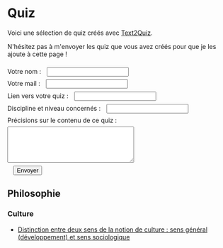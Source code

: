 # Quiz

Voici une sélection de quiz créés avec [Text2Quiz](https://text2quiz.vercel.app/).

N'hésitez pas à m'envoyer les quiz que vous avez créés pour que je les ajoute à cette page !

<form action="https://api.staticforms.xyz/submit" method="post">
	<input type="hidden" name="accessKey" value="f261cf48-214e-49b4-9749-d7d3e97ea456"> <!-- Required -->
	<label>Votre nom :<input type="text" name="name"></label><br>
	<label>Votre mail :<input type="text" name="email"></label><br>
	<label>Lien vers votre quiz :<input type="text" name="$Link"></label><br>
	<label>Discipline et niveau concernés :<input type="text" name="$Discipline_et_niveau"></label><br>
	<label>Précisions sur le contenu de ce quiz :<br>
	<textarea name="message" rows="5" cols="33"></textarea></label><br>
	<!-- If we receive data in this field submission will be ignored -->
	<input type="hidden" name="redirectTo" value="https://eyssette.github.io/quiz/">
	<input type="text" name="honeypot" style="display: none;"> <!-- Optional -->
	<input type="submit" value="Envoyer" />
</form>

<style>
	input {margin-left:1em; margin-top:0.5em!important}
	label:nth-of-type(5) {display: inline-block; margin-top:0.5em}
	textarea {margin-top:0.5em}
</style>

## Philosophie

### Culture

- [Distinction entre deux sens de la notion de culture : sens général (développement) et sens sociologique](https://text2quiz.vercel.app/#Etiquettes%20%7C%7C%20La%20culture%20au%20sens%20g%C3%A9n%C3%A9ral,%20comme%20processus%20de%20d%C3%A9veloppement%7CLa%20culture%20au%20sens%20sociologique%20%7C%7C%20%7B_Exemples_%20:%20l'agriculture,%20la%20pu%C3%A9riculture,%20le%20culturisme,%20la%20culture%20g%C3%A9n%C3%A9rale%7CUne%20activit%C3%A9%20qui%20consiste%20%C3%A0%20cultiver%20quelque%20chose%20(en%20prendre%20soin,%20l'am%C3%A9liorer)%7CDimension%20_verticale_%20(d%C3%A9passement)%7C_Arrachement_%20vers%20une%20finalit%C3%A9%20sup%C3%A9rieure%7CConstitue%20une%20forme%20d'%C3%A9volution%20qui%20se%20distingue%20de%20l'%C3%A9volution%20naturelle%7D%7B_Exemples_%20:%20la%20culture%20italienne,%20la%20culture%20ouvri%C3%A8re,%20le%20relativisme%20culturel%7CDes%20mani%C3%A8res%20particuli%C3%A8res%20de%20penser%20et%20d'agir%20(des%20croyances,%20des%20coutumes%20%E2%80%A6)%20propres%20%C3%A0%20un%20groupe%20social%20particulier%7CDimension%20_horizontale_%20(lien%20social%20entre%20des%20individus%20qui%20partagent%20une%20m%C3%AAme%20culture)%7C_Attachement_%20%C3%A0%20un%20groupe%20d'appartenance%7CForme%20un%20h%C3%A9ritage%20social%20qui%20se%20distingue%20de%20l'h%C3%A9r%C3%A9dit%C3%A9%20biologique%7D%0AGrille%20%7C%7C%20Plut%C3%B4t%20le%20sens%20g%C3%A9n%C3%A9ral%7CPlut%C3%B4t%20le%20sens%20sociologique%20%7C%7C%20%7BLa%20culture%20nous%20rend-elle%20plus%20humains%20?%7CFaut-il%20%C3%AAtre%20cultiv%C3%A9%20pour%20pouvoir%20appr%C3%A9cier%20une%20%C5%93uvre%20d%E2%80%99art%20?%7D%7BPeut-on%20se%20lib%C3%A9rer%20de%20sa%20culture%20?%7CLes%20diff%C3%A9rences%20culturelles%20sont-elles%20un%20obstacle%20%C3%A0%20la%20coh%C3%A9sion%20sociale%20?%7D%C2%A0%7C%7C%C2%A0%3Cdiv%20style=%22text-align:center%22%3E**Quel%20est%20le%20sens%20de%20la%20notion%20de%20culture%20dans%20les%20sujets%20suivants%20?**%3C/div%3E)